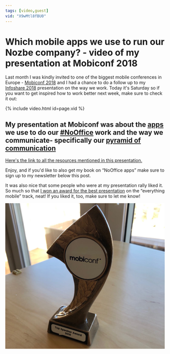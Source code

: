 ```yaml
---
tags: [video,guest]
vid: "X9wMtl8fBU0"
---
```


# Which mobile apps we use to run our Nozbe company? - video of my presentation at Mobiconf 2018

Last month I was kindly invited to one of the biggest mobile conferences in Europe - [Mobiconf 2018](https://2018.mobiconf.org/speakers/) and I had a chance to do a follow up to my [Infoshare 2018](/infoshare/) presentation on the way we work. Today it's Saturday so if you want to get inspired how to work better next week, make sure to check it out:

{% include video.html id=page.vid %}

<!--More-->

## My presentation at Mobiconf was about the [apps](/apps) we use to do our [#NoOffice](/nooffice) work and the way we communicate- specifically our [pyramid of communication](/pyramid)

[Here's the link to all the resources mentioned in this presentation.](/mobiconf/)

Enjoy, and if you'd like to also get my book on “NoOffice apps” make sure to sign up to my newsletter below this post.

It was also nice that some people who were at my presentation rally liked it. So much so that [I won an award for the best presentation](https://twitter.com/MSliwinski/status/1060864448947216384) on the “everything mobile” track, neat! If you liked it, too, make sure to let me know!

![Which mobile apps we use to run our Nozbe company? - video of my presentation at Mobiconf 2018 2](/img/mobiconfvideo.jpg)

[n]: https://michael.gratis/nozbe
[p]: /podcast